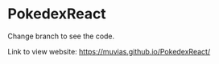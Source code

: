 # PokedexReact

<p>Change branch to see the code.</p>

<span>Link to view website: https://muvias.github.io/PokedexReact/ </span>
